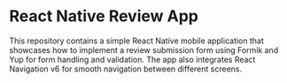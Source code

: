 # React Native Review App 

This repository contains a simple React Native mobile application that showcases how to implement a review submission form using Formik and Yup for form handling and validation. 
The app also integrates React Navigation v6 for smooth navigation between different screens.


